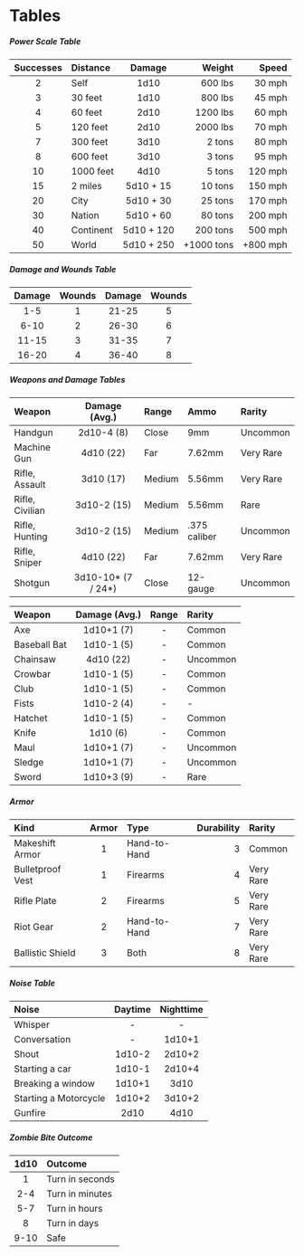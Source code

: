 # Tables


##### Power Scale Table

Successes|Distance|Damage|Weight|Speed|
| :-: | :- | :-: | -: | -: |
2|Self|1d10|600 lbs|30 mph|
3|30 feet|1d10|800 lbs|45 mph|
4|60 feet|2d10|1200 lbs|60 mph|
5|120 feet|2d10|2000 lbs|70 mph|
7|300 feet|3d10|2 tons|80 mph|
8|600 feet|3d10|3 tons|95 mph|
10|1000 feet|4d10|5 tons|120 mph|
15|2 miles|5d10 + 15|10 tons|150 mph|
20|City|5d10 + 30|25 tons|170 mph|
30|Nation|5d10 + 60|80 tons|200 mph|
40|Continent|5d10 + 120|200 tons|500 mph|
50|World| 5d10 + 250 | +1000 tons| +800 mph|

##### Damage and Wounds Table
| Damage | Wounds |  Damage | Wounds |
| :-: | :-: | :-: | :-: |
| 1-5 | 1 | 21-25 | 5
| 6-10 | 2 | 26-30 | 6
| 11-15 | 3 | 31-35 | 7 
| 16-20 | 4 | 36-40 | 8

##### Weapons and Damage Tables
| Weapon | Damage (Avg.) | Range | Ammo | Rarity | 
| :- | :-: | :- | :- | :- |
| Handgun | 2d10-4 (8) | Close | 9mm |  Uncommon  
| Machine Gun | 4d10 (22) | Far | 7.62mm | Very Rare
| Rifle, Assault | 3d10 (17) | Medium | 5.56mm | Very Rare
| Rifle, Civilian | 3d10-2 (15) | Medium | 5.56mm | Rare
| Rifle, Hunting | 3d10-2 (15)| Medium | .375 caliber | Uncommon
| Rifle, Sniper | 4d10 (22) | Far | 7.62mm | Very Rare
| Shotgun | 3d10-10* (7 / 24*) | Close | 12-gauge | Uncommon

| Weapon | Damage (Avg.) | Range | Rarity | 
| :- | :-: | :-: | :- |
| Axe | 1d10+1 (7) | - | Common
| Baseball Bat | 1d10-1 (5) | - | Common 
| Chainsaw | 4d10 (22) | - | Uncommon
| Crowbar | 1d10-1 (5) | - | Common
| Club | 1d10-1 (5) | - | Common
| Fists | 1d10-2 (4) | - | -
| Hatchet | 1d10-1 (5) | - | Common |
| Knife | 1d10 (6) | - | Common |
| Maul | 1d10+1 (7)| - | Uncommon |
| Sledge | 1d10+1 (7) | - | Uncommon |
| Sword | 1d10+3 (9) | - | Rare |

##### Armor
| Kind | Armor | Type | Durability | Rarity
| :- | :-: | :- | -: | :- |
| Makeshift Armor | 1 | Hand-to-Hand | 3 | Common
| Bulletproof Vest | 1 | Firearms | 4 | Very Rare
| Rifle Plate | 2 | Firearms | 5  | Very Rare
| Riot Gear | 2 | Hand-to-Hand | 7 | Very Rare
| Ballistic Shield | 3 | Both | 8 | Very Rare

##### Noise Table
| Noise | Daytime | Nighttime |
| :- | :-: | :-: |
| Whisper | - | - |
| Conversation | - | 1d10+1 |
| Shout | 1d10-2 | 2d10+2 |
| Starting a car | 1d10-1 | 2d10+4 |
| Breaking a window | 1d10+1 | 3d10 |
| Starting a Motorcycle | 1d10+2 | 3d10+2 | 
| Gunfire | 2d10 | 4d10 |

##### Zombie Bite Outcome
| 1d10 | Outcome |
| :-: | :- |
| 1 | Turn in seconds |
| 2-4 | Turn in minutes |
| 5-7 | Turn in hours | 
| 8 | Turn in days | 
| 9-10 | Safe |
